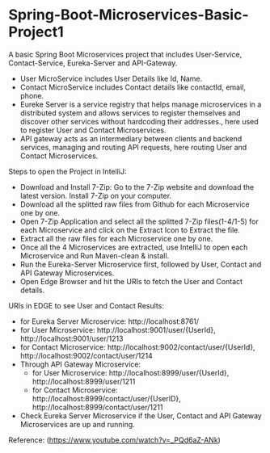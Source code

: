 # Spring-Boot-Microservices-Basic-Project1
A basic Spring Boot Microservices project that includes User-Service, Contact-Service, Eureka-Server and API-Gateway.
  - User MicroService includes User Details like Id, Name.
  - Contact MicroService includes Contact details like contactId, email, phone.
  - Eureke Server is a service registry that helps manage microservices in a distributed system and allows services to register themselves and discover other services
     without hardcoding their addresses., here used to register User and Contact Microservices.
  - API gateway acts as an intermediary between clients and backend services, managing and routing API requests, here routing User and Contact Microservices.

Steps to open the Project in IntelliJ:
  - Download and Install 7-Zip: Go to the 7-Zip website and download the latest version. Install 7-Zip on your computer.
  - Download all the splitted raw files from Github for each Microservice one by one.
  - Open 7-Zip Application and select all the splitted 7-Zip files(1-4/1-5) for each Microservice and click on the Extract Icon to Extract the file.
  - Extract all the raw files for each Microservice one by one.
  - Once all the 4 Microservices are extracted, use IntelliJ to open each Microservice and Run Maven-clean & install.
  - Run the Eureka-Server Microservice first, followed by User, Contact and API Gateway Microservices.
  - Open Edge Browser and hit the URIs to fetch the User and Contact details.

URIs in EDGE to see User and Contact Results:
  - for Eureka Server Microservice: http://localhost:8761/
  - for User Microservice: http://localhost:9001/user/{UserId}, http://localhost:9001/user/1213
  - for Contact Microservice: http://localhost:9002/contact/user/{UserId}, http://localhost:9002/contact/user/1214
  - Through API Gateway Microservice:
     - for User Microservice: http://localhost:8999/user/{UserId}, http://localhost:8999/user/1211
     - for Contact Microservice: http://localhost:8999/contact/user/{UserID}, http://localhost:8999/contact/user/1211
  - Check Eureka Server Microservice if the User, Contact and API Gateway Microservices are up and running.

Reference: (https://www.youtube.com/watch?v=_PQd6aZ-ANk)
